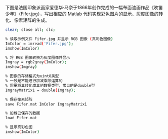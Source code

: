 
下图是法国印象派画家爱德华·马奈于1866年创作完成的一幅布面油画作品《吹笛少年》（Fifer.jpg），写出相应的 Matlab 代码实现彩色图片的显示、灰度图像的转化、像素矩阵的生成。

```bash
clear; close all; clc;

% 读取示例文件 Fifer.jpg 并显示 RGB 图像 (真彩色图像)
ImColor = imread('Fifer.jpg');
imshow(ImColor)

% 将 RGB 图像转换为灰度图像并显示
Imgray = rgb2gray(ImColor);
imshow(Imgray)

% 图像的存储格式为uint8类型
% 一般是不能进行加减乘除运算的
% 需要将其转化成其他数据类型，常见的是double型
ImgrayMatrix1 = double(Imgray);

% 保存像素矩阵
save Fifer.mat ImColor ImgrayMatrix1 

% 加载已保存的数据
load Fifer.mat

% 显示真彩色图
imshow(ImColor)
```
